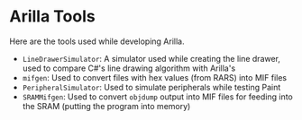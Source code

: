 # Arilla Tools
Here are the tools used while developing Arilla.
- `LineDrawerSimulator`: A simulator used while creating the line drawer, used to compare C#'s line drawing algorithm with Arilla's
- `mifgen`: Used to convert files with hex values (from RARS) into MIF files
- `PeripheralSimulator`: Used to simulate peripherals while testing Paint
- `SRAMMifgen`: Used to convert `objdump` output into MIF files for feeding into the SRAM (putting the program into memory)
